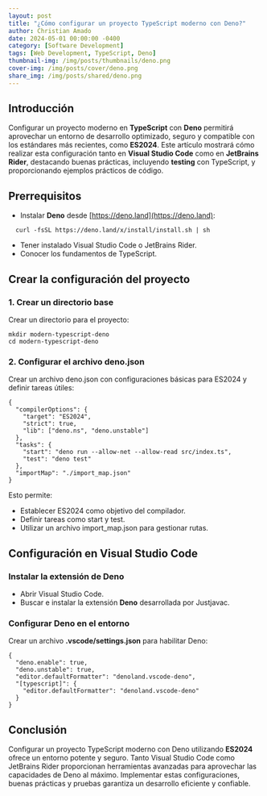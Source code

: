 ```yaml
---
layout: post
title: "¿Cómo configurar un proyecto TypeScript moderno con Deno?"
author: Christian Amado
date: 2024-05-01 00:00:00 -0400
category: [Software Development]
tags: [Web Development, TypeScript, Deno]
thumbnail-img: /img/posts/thumbnails/deno.png
cover-img: /img/posts/cover/deno.png
share_img: /img/posts/shared/deno.png
---
```


## Introducción

Configurar un proyecto moderno en **TypeScript** con **Deno** permitirá aprovechar un entorno de desarrollo optimizado, seguro y compatible con los estándares más recientes, como **ES2024**. Este artículo mostrará cómo realizar esta configuración tanto en **Visual Studio Code** como en **JetBrains Rider**, destacando buenas prácticas, incluyendo **testing** con TypeScript, y proporcionando ejemplos prácticos de código.

<!--more-->

## Prerrequisitos

- Instalar **Deno** desde [https://deno.land](https://deno.land):
  
```
  curl -fsSL https://deno.land/x/install/install.sh | sh
```

- Tener instalado Visual Studio Code o JetBrains Rider.
- Conocer los fundamentos de TypeScript.

## Crear la configuración del proyecto
### 1. Crear un directorio base
Crear un directorio para el proyecto:

```
mkdir modern-typescript-deno
cd modern-typescript-deno
```

### 2. Configurar el archivo deno.json
Crear un archivo deno.json con configuraciones básicas para ES2024 y definir tareas útiles:

```
{
  "compilerOptions": {
    "target": "ES2024",
    "strict": true,
    "lib": ["deno.ns", "deno.unstable"]
  },
  "tasks": {
    "start": "deno run --allow-net --allow-read src/index.ts",
    "test": "deno test"
  },
  "importMap": "./import_map.json"
}
```

Esto permite:

- Establecer ES2024 como objetivo del compilador.
- Definir tareas como start y test.
- Utilizar un archivo import_map.json para gestionar rutas.

## Configuración en Visual Studio Code
### Instalar la extensión de Deno
- Abrir Visual Studio Code.
- Buscar e instalar la extensión **Deno** desarrollada por Justjavac.

### Configurar Deno en el entorno
Crear un archivo **.vscode/settings.json** para habilitar Deno:

```
{
  "deno.enable": true,
  "deno.unstable": true,
  "editor.defaultFormatter": "denoland.vscode-deno",
  "[typescript]": {
    "editor.defaultFormatter": "denoland.vscode-deno"
  }
}
```

## Conclusión
Configurar un proyecto TypeScript moderno con Deno utilizando **ES2024** ofrece un entorno potente y seguro. Tanto Visual Studio Code como JetBrains Rider proporcionan herramientas avanzadas para aprovechar las capacidades de Deno al máximo. Implementar estas configuraciones, buenas prácticas y pruebas garantiza un desarrollo eficiente y confiable.